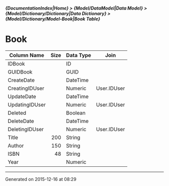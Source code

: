 ##### {DocumentationIndex|Home} > {Model/DataModel|Data Model} > {Model/Dictionary/Dictionary|Data Dictionary} > {Model/Dictionary/Model-Book|Book Table}

Book
===

Column Name | Size | Data Type | Join 
----------- | ---: | --------- | ---- 
IDBook |  | ID |  
GUIDBook |  | GUID |  
CreateDate |  | DateTime |  
CreatingIDUser |  | Numeric | User.IDUser 
UpdateDate |  | DateTime |  
UpdatingIDUser |  | Numeric | User.IDUser 
Deleted |  | Boolean |  
DeleteDate |  | DateTime |  
DeletingIDUser |  | Numeric | User.IDUser 
Title | 200 | String |  
Author | 150 | String |  
ISBN | 48 | String |  
Year |  | Numeric |  
- - -

Generated on 2015-12-16 at 08:29
